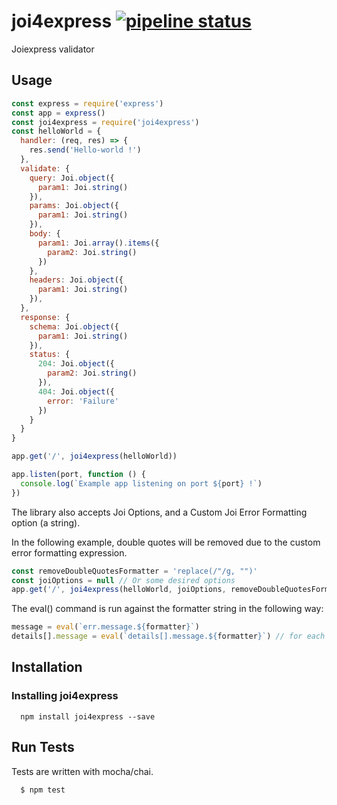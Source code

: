 # joi4express [![pipeline status](https://gitlab.com/xsellier/joi4express/badges/master/pipeline.svg)](https://gitlab.com/xsellier/joi4express/commits/master)

Joiexpress validator

## Usage

```js
const express = require('express')
const app = express()
const joi4express = require('joi4express')
const helloWorld = {
  handler: (req, res) => {
    res.send('Hello-world !')
  },
  validate: {
    query: Joi.object({
      param1: Joi.string()
    }),
    params: Joi.object({
      param1: Joi.string()
    }),
    body: {
      param1: Joi.array().items({
        param2: Joi.string()
      })
    },
    headers: Joi.object({
      param1: Joi.string()
    }),
  },
  response: {
    schema: Joi.object({
      param1: Joi.string()
    }),
    status: {
      204: Joi.object({
        param2: Joi.string()
      }),
      404: Joi.object({
        error: 'Failure'
      })
    }
  }
}

app.get('/', joi4express(helloWorld))

app.listen(port, function () {
  console.log(`Example app listening on port ${port} !`)
})
```

The library also accepts Joi Options, and a Custom Joi Error Formatting option (a string).

In the following example, double quotes will be removed due to the custom error formatting expression.

```js
const removeDoubleQuotesFormatter = 'replace(/"/g, "")'
const joiOptions = null // Or some desired options
app.get('/', joi4express(helloWorld, joiOptions, removeDoubleQuotesFormatter))
```

The eval() command is run against the formatter string in the following way:

```js
message = eval(`err.message.${formatter}`)
details[].message = eval(`details[].message.${formatter}`) // for each message in the array of details.
````

## Installation

### Installing joi4express
```
  npm install joi4express --save
```

## Run Tests
Tests are written with mocha/chai.

``` bash
  $ npm test
```
